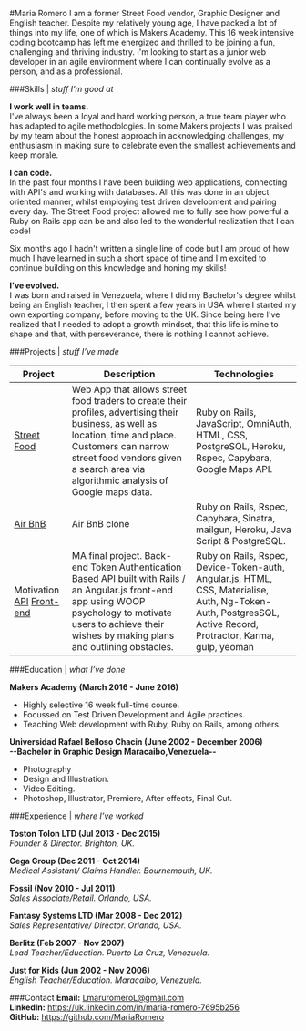 
#Maria Romero
I am a former Street Food vendor, Graphic Designer and English teacher. Despite my relatively young age, I have packed a lot of things into my life, one of which is Makers Academy. This 16 week intensive coding bootcamp has left me energized and thrilled to be joining a fun, challenging and thriving industry. I'm looking to start as a junior web developer in an agile environment where I can continually evolve as a person, and as a professional.

###Skills | *stuff I’m good at*

**I work well in teams.**<br />
I've always been a loyal and hard working person, a true team player who has adapted to agile methodologies. In some Makers projects I was praised by my team about the honest approach in acknowledging challenges, my enthusiasm in making sure to celebrate even the smallest achievements and keep morale.

**I can code.**<br />
In the past four months I have been building web applications, connecting with API's and working with databases. All this was done in an object oriented manner, whilst employing test driven development and pairing every day. The Street Food project allowed me to fully see how powerful a Ruby on Rails app can be and also led to the wonderful realization that I can code!

Six months ago I hadn't written a single line of code but I am proud of how much I have learned in such a short space of time and I'm excited to continue building on this knowledge and honing my skills!

**I've evolved.**<br />
I was born and raised in Venezuela, where I did my Bachelor's degree whilst being an English teacher, I then spent a few years in USA where I started my own exporting company, before moving to the UK. Since being here I've realized that I needed to adopt a growth mindset, that this life is mine to shape and that, with perseverance, there is nothing I cannot achieve.

###Projects | *stuff I’ve made*

| Project                 | Description             | Technologies            |
|-------------------------|-------------------------|-------------------------|
| [Street Food](https://github.com/MariaRomero/streetFood) | Web App that allows street food traders to create their profiles, advertising their business, as well as location, time and place. Customers can narrow street food vendors given a search area via algorithmic analysis of Google maps data. | Ruby on Rails, JavaScript, OmniAuth, HTML, CSS, PostgreSQL, Heroku, Rspec, Capybara, Google Maps API. |
| [Air BnB](https://github.com/MariaRomero/air_bnb) | Air BnB clone | Ruby on Rails, Rspec, Capybara, Sinatra, mailgun, Heroku, Java Script & PostgreSQL. |
| Motivation [API](https://github.com/RobinHeathcote/Motivation) [Front-end](https://github.com/letianw91/motivation-angular) | MA final project. Back-end Token Authentication Based API built with Rails / an Angular.js front-end app using WOOP psychology to motivate users to achieve their wishes by making plans and outlining obstacles. | Ruby on Rails, Rspec, Device-Token-auth, Angular.js, HTML, CSS, Materialise, Auth, Ng-Token-Auth, PostgresSQL, Active Record, Protractor, Karma, gulp, yeoman |


###Education | *what I’ve done*

**Makers Academy (March 2016 - June 2016)** <br />
- Highly selective 16 week full-time course.
- Focussed on Test Driven Development and Agile practices.
- Teaching Web development with Ruby, Ruby on Rails, among others.

**Universidad Rafael Belloso Chacin (June 2002 - December 2006)** <br />
**--Bachelor in Graphic Design Maracaibo,Venezuela--**
- Photography
- Design and Illustration.
- Video Editing.
- Photoshop, Illustrator, Premiere, After effects, Final Cut.

###Experience | *where I’ve worked*

**Toston Tolon LTD (Jul 2013 - Dec 2015)**<br />
*Founder & Director. Brighton, UK.*

**Cega Group (Dec 2011 - Oct 2014)**<br />
*Medical Assistant/ Claims Handler. Bournemouth, UK.*

**Fossil (Nov 2010 - Jul 2011)**<br />
*Sales Associate/Retail. Orlando, USA.*

**Fantasy Systems LTD (Mar 2008 - Dec 2012)**<br />
*Sales Representative/ Director. Orlando, USA.*

**Berlitz (Feb 2007 - Nov 2007)**<br />
*Lead Teacher/Education. Puerto La Cruz, Venezuela.*

**Just for Kids (Jun 2002 - Nov 2006)**<br />
*English Teacher/Education. Maracaibo, Venezuela.*

###Contact
**Email:** LmaruromeroL@gmail.com<br>
**LinkedIn:** https://uk.linkedin.com/in/maria-romero-7695b256<br>
**GitHub:** https://github.com/MariaRomero<br>
